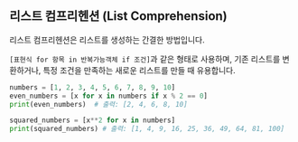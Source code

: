 ## **리스트 컴프리헨션 (List Comprehension)**

리스트 컴프리헨션은 리스트를 생성하는 간결한 방법입니다.

`[표현식 for 항목 in 반복가능객체 if 조건]`과 같은 형태로 사용하며, 기존 리스트를 변환하거나, 특정 조건을 만족하는 새로운 리스트를 만들 때 유용합니다.

```python
numbers = [1, 2, 3, 4, 5, 6, 7, 8, 9, 10]
even_numbers = [x for x in numbers if x % 2 == 0]
print(even_numbers)  # 출력: [2, 4, 6, 8, 10]

squared_numbers = [x**2 for x in numbers]
print(squared_numbers) # 출력: [1, 4, 9, 16, 25, 36, 49, 64, 81, 100]
```